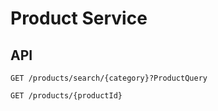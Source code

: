 # Product Service

## API
```
GET /products/search/{category}?ProductQuery
```

```
GET /products/{productId}
```